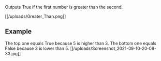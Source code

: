 Outputs True if the first number is greater than the second.

[[/uploads/Greater_Than.png]]

## Example
The top one equals True because 5 is higher than 3. The bottom one equals False because 3 is lower than 5.
[[/uploads/Screenshot_2021-09-10-20-08-33.jpg]]
